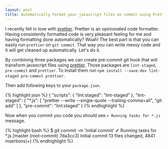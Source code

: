 ```yaml
---
layout: post
title: Automatically format your javascript files on commit using Prettier
---
```


I recently fell in love with [prettier](https://github.com/prettier/prettier). Prettier is an opinionated code formatter.
Having consistently formatted code is very pleasant feeling for me and having formatting done automatically?
Woah! The best part is that you can easily run `prettier` on `git commit`. That way you can write messy code and it will get cleaned up automatically. Let's do it.

By combining three packages we can create pre-commit git hook that will transform javascript files using [prettier](https://github.com/prettier/prettier). Those packages are `lint-staged`, `pre-commit` and `prettier`.
To install them run `npm install --save-dev lint-staged pre-commit prettier`.

Then add following keys to your `package.json`.

{% highlight json %}
{
  "scripts": {
    "lint:staged": "lint-staged"
  },
  "lint-staged": {
    "*.js": [
      "prettier --write --single-quote --trailing-comma=all",
      "git add"
    ]
  },
  "pre-commit": "lint:staged"
}
{% endhighlight %}

Now when you commit you code you should see `✔ Running tasks for *.js` message.

{% highlight bash %}
$ git commit -m 'Initial commit'
 ✔ Running tasks for *.js
[master (root-commit) 7da3cc3] Initial commit
 13 files changed, 4841 insertions(+)
{% endhighlight %}

